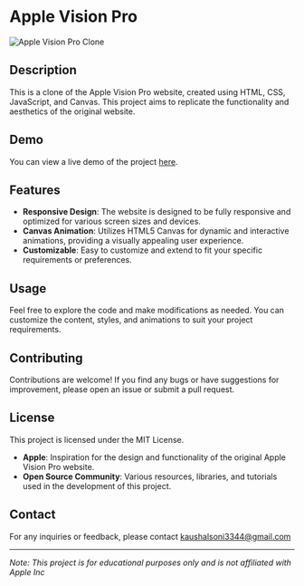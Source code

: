 # Apple Vision Pro 
![Apple Vision Pro Clone](demo.gif)
## Description

This is a clone of the Apple Vision Pro website, created using HTML, CSS, JavaScript, and Canvas. This project aims to replicate the functionality and aesthetics of the original website.

## Demo

You can view a live demo of the project [here](https://kaushalsoniii.github.io/Vision-Pro/).

## Features

- **Responsive Design**: The website is designed to be fully responsive and optimized for various screen sizes and devices.
- **Canvas Animation**: Utilizes HTML5 Canvas for dynamic and interactive animations, providing a visually appealing user experience.
- **Customizable**: Easy to customize and extend to fit your specific requirements or preferences.

## Usage

Feel free to explore the code and make modifications as needed. You can customize the content, styles, and animations to suit your project requirements.

## Contributing

Contributions are welcome! If you find any bugs or have suggestions for improvement, please open an issue or submit a pull request.

## License

This project is licensed under the MIT License. 

- **Apple**: Inspiration for the design and functionality of the original Apple Vision Pro website.
- **Open Source Community**: Various resources, libraries, and tutorials used in the development of this project.

## Contact
For any inquiries or feedback, please contact kaushalsoni3344@gmail.com

---

*Note: This project is for educational purposes only and is not affiliated with Apple Inc*

